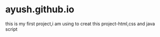# ayush.github.io
this is my first project,i am using  to creat this  project-html,css and java script
